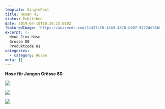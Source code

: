 ```yaml
---
template: SinglePost
title: Hosen H1
status: Published
date: 2019-04-10T10:20:25.010Z
featuredImage: 'https://ucarecdn.com/344274f8-14b9-4870-b007-9272dd93b52b/'
excerpt: |-
  Neue Jinx Hose
  Grösse 80
  Produktcode H1
categories:
  - category: Hosen
meta: {}
---
```

**Hose für Jungen Grösse 80** 

![](https://ucarecdn.com/6d5ef5a3-04af-41ed-b951-b75f320054bf/)

![](https://ucarecdn.com/5e0970ab-57ee-455f-b7d3-11365e21af6a/)

![](https://ucarecdn.com/b3dca508-8df0-4872-90df-8bee9c4ba7ae/)
